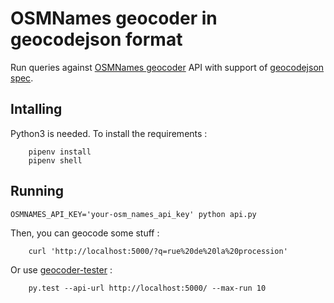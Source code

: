 # OSMNames geocoder in geocodejson format

Run queries against [OSMNames geocoder](http://osmnames.org/api/) API with support of [geocodejson spec](https://github.com/geocoders/geocodejson-spec).

## Intalling

Python3 is needed.
To install the requirements :
```
    pipenv install
    pipenv shell
```

## Running

    OSMNAMES_API_KEY='your-osm_names_api_key' python api.py

Then, you can geocode some stuff :

        curl 'http://localhost:5000/?q=rue%20de%20la%20procession'

Or use [geocoder-tester](https://github.com/geocoders/geocoder-tester) :

        py.test --api-url http://localhost:5000/ --max-run 10
